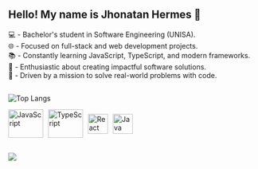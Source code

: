 ## Hello! My name is Jhonatan Hermes 👋


💻 - Bachelor's student in Software Engineering (UNISA).  
🌐 - Focused on full-stack and web development projects.  
📚 - Constantly learning JavaScript, TypeScript, and modern frameworks.  
🌟 - Enthusiastic about creating impactful software solutions.  
🎯 - Driven by a mission to solve real-world problems with code.    


##

![Top Langs](https://github-readme-stats.vercel.app/api/top-langs/?username=JhonatanHermes&layout=compact)

<div style="display: flex; align-items: center; gap: 10px;">
  <img src="https://techstack-generator.vercel.app/js-icon.svg" alt="JavaScript" width="70" height="57" />
  <img src="https://techstack-generator.vercel.app/ts-icon.svg" alt="TypeScript" width="70" height="57" />
  <img src="https://techstack-generator.vercel.app/react-icon.svg" alt="React" width="40" height="40" />
  <img src="https://techstack-generator.vercel.app/java-icon.svg" alt="Java" width="40" height="40" />
</div>

##

<div> 
  <a href="https://www.linkedin.com/in/jhonatan-lucco-952351205/" target="_blank"><img src="https://img.shields.io/badge/-LinkedIn-%230077B5?style=for-the-badge&logo=linkedin&logoColor=white" target="_blank"></a> 
  
</div>
